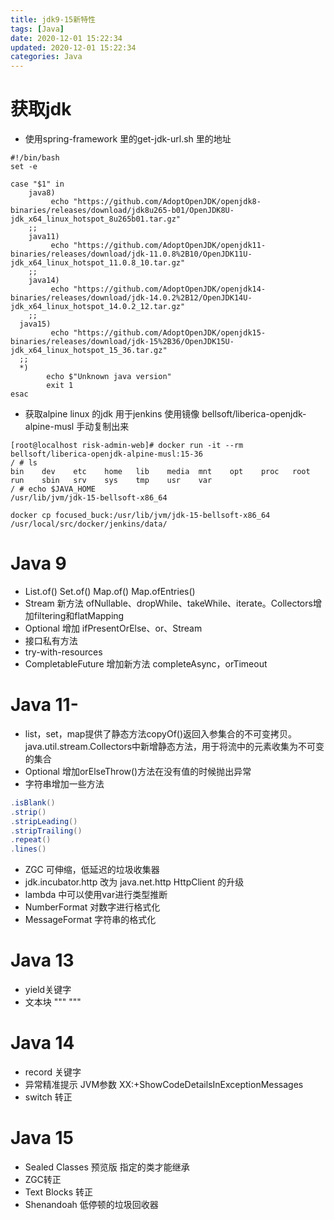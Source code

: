 ```yaml
---
title: jdk9-15新特性
tags: [Java]
date: 2020-12-01 15:22:34
updated: 2020-12-01 15:22:34
categories: Java
---
```


# 获取jdk
- 使用spring-framework 里的get-jdk-url.sh 里的地址

```shell_script
#!/bin/bash
set -e

case "$1" in
	java8)
		 echo "https://github.com/AdoptOpenJDK/openjdk8-binaries/releases/download/jdk8u265-b01/OpenJDK8U-jdk_x64_linux_hotspot_8u265b01.tar.gz"
	;;
	java11)
		 echo "https://github.com/AdoptOpenJDK/openjdk11-binaries/releases/download/jdk-11.0.8%2B10/OpenJDK11U-jdk_x64_linux_hotspot_11.0.8_10.tar.gz"
	;;
	java14)
		 echo "https://github.com/AdoptOpenJDK/openjdk14-binaries/releases/download/jdk-14.0.2%2B12/OpenJDK14U-jdk_x64_linux_hotspot_14.0.2_12.tar.gz"
	;;
  java15)
		 echo "https://github.com/AdoptOpenJDK/openjdk15-binaries/releases/download/jdk-15%2B36/OpenJDK15U-jdk_x64_linux_hotspot_15_36.tar.gz"
  ;;
  *)
		echo $"Unknown java version"
		exit 1
esac

```

- 获取alpine linux 的jdk 用于jenkins
使用镜像 bellsoft/liberica-openjdk-alpine-musl 手动复制出来

```shell_script
[root@localhost risk-admin-web]# docker run -it --rm  bellsoft/liberica-openjdk-alpine-musl:15-36 
/ # ls
bin    dev    etc    home   lib    media  mnt    opt    proc   root   run    sbin   srv    sys    tmp    usr    var
/ # echo $JAVA_HOME
/usr/lib/jvm/jdk-15-bellsoft-x86_64

docker cp focused_buck:/usr/lib/jvm/jdk-15-bellsoft-x86_64 /usr/local/src/docker/jenkins/data/
```

# Java 9
- List.of() Set.of() Map.of() Map.ofEntries()
- Stream 新方法 ofNullable、dropWhile、takeWhile、iterate。Collectors增加filtering和flatMapping
- Optional 增加 ifPresentOrElse、or、Stream
- 接口私有方法
- try-with-resources 
- CompletableFuture 增加新方法 completeAsync，orTimeout

# Java 11-
- list，set，map提供了静态方法copyOf()返回入参集合的不可变拷贝。java.util.stream.Collectors中新增静态方法，用于将流中的元素收集为不可变的集合
- Optional 增加orElseThrow()方法在没有值的时候抛出异常
- 字符串增加一些方法

```java
.isBlank()
.strip()
.stripLeading()
.stripTrailing()
.repeat()
.lines()
```
- ZGC 可伸缩，低延迟的垃圾收集器
- jdk.incubator.http 改为 java.net.http HttpClient 的升级
- lambda 中可以使用var进行类型推断
- NumberFormat 对数字进行格式化 
- MessageFormat 字符串的格式化

# Java 13
- yield关键字
- 文本块 """ """

# Java 14
- record 关键字
- 异常精准提示
JVM参数 XX:+ShowCodeDetailsInExceptionMessages
- switch 转正

# Java 15
- Sealed Classes 预览版 指定的类才能继承
- ZGC转正
- Text Blocks 转正
- Shenandoah 低停顿的垃圾回收器
